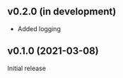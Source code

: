 v0.2.0 (in development)
-----------------------
- Added logging

v0.1.0 (2021-03-08)
-------------------
Initial release
